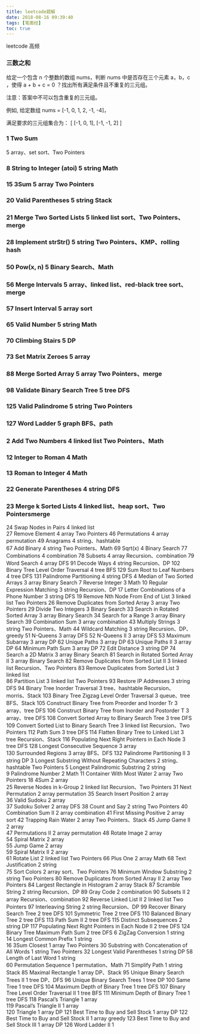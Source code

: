```yaml
---
title: leetcode题解
date: 2018-08-16 09:39:40
tags: [笔面经]
toc: true
---
```


leetcode 高频

<!--more-->

### 三数之和

给定一个包含 n 个整数的数组 nums，判断 nums 中是否存在三个元素 a，b，c ，使得 a + b + c = 0 ？找出所有满足条件且不重复的三元组。

注意：答案中不可以包含重复的三元组。

例如, 给定数组 nums = [-1, 0, 1, 2, -1, -4]，

满足要求的三元组集合为：
[
  [-1, 0, 1],
  [-1, -1, 2]
]

### 1	Two Sum	
5	array、set	sort、Two Pointers
### 8	String to Integer (atoi)	5	string	Math
### 15	3Sum	5	array	Two Pointers
### 20	Valid Parentheses	5	string	Stack
### 21	Merge Two Sorted Lists	5	linked list	sort、Two Pointers、merge
### 28	Implement strStr()	5	string	Two Pointers、KMP、rolling hash
### 50	Pow(x, n)	5	 	Binary Search、Math
### 56	Merge Intervals	5	array、linked list、red-black tree	sort、merge
### 57	Insert Interval	5	array	sort
### 65	Valid Number	5	string	Math
### 70	Climbing Stairs	5	 	DP
### 73	Set Matrix Zeroes	5	array	 
### 88	Merge Sorted Array	5	array	Two Pointers、merge
### 98	Validate Binary Search Tree	5	tree	DFS
### 125	Valid Palindrome	5	string	Two Pointers
### 127	Word Ladder	5	graph	BFS、path
### 2	Add Two Numbers	4	linked list	Two Pointers、Math
### 12	Integer to Roman	4	 	Math
### 13	Roman to Integer	4	 	Math
### 22	Generate Parentheses	4	string	DFS
### 23	Merge k Sorted Lists	4	linked list、heap	sort、Two Pointersmerge
24	Swap Nodes in Pairs	4	linked list	 
27	Remove Element	4	array	Two Pointers
46	Permutations	4	array	permutation
49	Anagrams	4	string、hashtable	 
67	Add Binary	4	string	Two Pointers、Math
69	Sqrt(x)	4	 	Binary Search
77	Combinations	4	 	combination
78	Subsets	4	array	Recursion、combination
79	Word Search	4	array	DFS
91	Decode Ways	4	string	Recursion、DP
102	Binary Tree Level Order Traversal	4	tree	BFS
129	Sum Root to Leaf Numbers	4	tree	DFS
131	Palindrome Partitioning	4	string	DFS
4	Median of Two Sorted Arrays	3	array	Binary Search
7	Reverse Integer	3	 	Math
10	Regular Expression Matching	3	string	Recursion、DP
17	Letter Combinations of a Phone Number	3	string	DFS
19	Remove Nth Node From End of List	3	linked list	Two Pointers
26	Remove Duplicates from Sorted Array	3	array	Two Pointers
29	Divide Two Integers	3	 	Binary Search
33	Search in Rotated Sorted Array	3	array	Binary Search
34	Search for a Range	3	array	Binary Search
39	Combination Sum	3	array	combination
43	Multiply Strings	3	string	Two Pointers、Math
44	Wildcard Matching	3	string	Recursion、DP、greedy
51	N-Queens	3	array	DFS
52	N-Queens II	3	array	DFS
53	Maximum Subarray	3	array	DP
62	Unique Paths	3	array	DP
63	Unique Paths II	3	array	DP
64	Minimum Path Sum	3	array	DP
72	Edit Distance	3	string	DP
74	Search a 2D Matrix	3	array	Binary Search
81	Search in Rotated Sorted Array II	3	array	Binary Search
82	Remove Duplicates from Sorted List II	3	linked list	Recursion、Two Pointers
83	Remove Duplicates from Sorted List	3	linked list	 
86	Partition List	3	linked list	Two Pointers
93	Restore IP Addresses	3	string	DFS
94	Binary Tree Inorder Traversal	3	tree、hashtable	Recursion、morris、Stack
103	Binary Tree Zigzag Level Order Traversal	3	queue、tree	BFS、Stack
105	Construct Binary Tree from Preorder and Inorder Tr	3	array、tree	DFS
106	Construct Binary Tree from Inorder and Postorder T	3	array、tree	DFS
108	Convert Sorted Array to Binary Search Tree	3	tree	DFS
109	Convert Sorted List to Binary Search Tree	3	linked list	Recursion、Two Pointers
112	Path Sum	3	tree	DFS
114	Flatten Binary Tree to Linked List	3	tree	Recursion、Stack
116	Populating Next Right Pointers in Each Node	3	tree	DFS
128	Longest Consecutive Sequence	3	array	 
130	Surrounded Regions	3	array	BFS、DFS
132	Palindrome Partitioning II	3	string	DP
3	Longest Substring Without Repeating Characters	2	string、hashtable	Two Pointers
5	Longest Palindromic Substring	2	string	 
9	Palindrome Number	2	 	Math
11	Container With Most Water	2	array	Two Pointers
18	4Sum	2	array	 
25	Reverse Nodes in k-Group	2	linked list	Recursion、Two Pointers
31	Next Permutation	2	array	permutation
35	Search Insert Position	2	array	 
36	Valid Sudoku	2	array	 
37	Sudoku Solver	2	array	DFS
38	Count and Say	2	string	Two Pointers
40	Combination Sum II	2	array	combination
41	First Missing Positive	2	array	sort
42	Trapping Rain Water	2	array	Two Pointers、Stack
45	Jump Game II	2	array	 
47	Permutations II	2	array	permutation
48	Rotate Image	2	array	 
54	Spiral Matrix	2	array	 
55	Jump Game	2	array	 
59	Spiral Matrix II	2	array	 
61	Rotate List	2	linked list	Two Pointers
66	Plus One	2	array	Math
68	Text Justification	2	string	 
75	Sort Colors	2	array	sort、Two Pointers
76	Minimum Window Substring	2	string	Two Pointers
80	Remove Duplicates from Sorted Array II	2	array	Two Pointers
84	Largest Rectangle in Histogram	2	array	Stack
87	Scramble String	2	string	Recursion、DP
89	Gray Code	2	 	combination
90	Subsets II	2	array	Recursion、combination
92	Reverse Linked List II	2	linked list	Two Pointers
97	Interleaving String	2	string	Recursion、DP
99	Recover Binary Search Tree	2	tree	DFS
101	Symmetric Tree	2	tree	DFS
110	Balanced Binary Tree	2	tree	DFS
113	Path Sum II	2	tree	DFS
115	Distinct Subsequences	2	string	DP
117	Populating Next Right Pointers in Each Node II	2	tree	DFS
124	Binary Tree Maximum Path Sum	2	tree	DFS
6	ZigZag Conversion	1	string	 
14	Longest Common Prefix	1	string	 
16	3Sum Closest	1	array	Two Pointers
30	Substring with Concatenation of All Words	1	string	Two Pointers
32	Longest Valid Parentheses	1	string	DP
58	Length of Last Word	1	string	 
60	Permutation Sequence	1	 	permutation、Math
71	Simplify Path	1	string	Stack
85	Maximal Rectangle	1	array	DP、Stack
95	Unique Binary Search Trees II	1	tree	DP、DFS
96	Unique Binary Search Trees	1	tree	DP
100	Same Tree	1	tree	DFS
104	Maximum Depth of Binary Tree	1	tree	DFS
107	Binary Tree Level Order Traversal II	1	tree	BFS
111	Minimum Depth of Binary Tree	1	tree	DFS
118	Pascal’s Triangle	1	array	 
119	Pascal’s Triangle II	1	array	 
120	Triangle	1	array	DP
121	Best Time to Buy and Sell Stock	1	array	DP
122	Best Time to Buy and Sell Stock II	1	array	greedy
123	Best Time to Buy and Sell Stock III	1	array	DP
126	Word Ladder II	1
